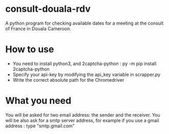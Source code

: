 # consult-douala-rdv
A python program for checking available dates for a meeting at the consult of France in Douala Cameroon. 

# How to use
- You need to install python3, and 2captcha-python : py -m pip install 2captcha-python
- Specify your api-key by modifying the api_key variable in scrapper.py
- Write the correct absolute path for the Chromedriver 

# What you need 
You will be asked for two email address: the sender and the receiver. You will be also ask for a smtp server address, for example if you use a gmail address : type "smtp.gmail.com"
